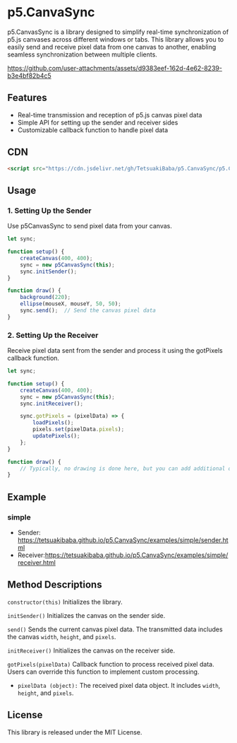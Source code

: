 # p5.CanvaSync
p5.CanvasSync is a library designed to simplify real-time synchronization of p5.js canvases across different windows or tabs. This library allows you to easily send and receive pixel data from one canvas to another, enabling seamless synchronization between multiple clients.

https://github.com/user-attachments/assets/d9383eef-162d-4e62-8239-b3e4bf82b4c5



## Features
* Real-time transmission and reception of p5.js canvas pixel data
* Simple API for setting up the sender and receiver sides
* Customizable callback function to handle pixel data

## CDN
```html
<script src="https://cdn.jsdelivr.net/gh/TetsuakiBaba/p5.CanvaSync/p5.CanvaSync.js"></script>
```

## Usage
### 1. Setting Up the Sender
Use p5CanvasSync to send pixel data from your canvas.
```javascript
let sync;

function setup() {
    createCanvas(400, 400);
    sync = new p5CanvasSync(this);
    sync.initSender();
}

function draw() {
    background(220);
    ellipse(mouseX, mouseY, 50, 50);
    sync.send();  // Send the canvas pixel data
}
```

### 2. Setting Up the Receiver
Receive pixel data sent from the sender and process it using the gotPixels callback function.

```javascript
let sync;

function setup() {
    createCanvas(400, 400);
    sync = new p5CanvasSync(this);
    sync.initReceiver();

    sync.gotPixels = (pixelData) => {
        loadPixels();
        pixels.set(pixelData.pixels);
        updatePixels();
    };
}

function draw() {
    // Typically, no drawing is done here, but you can add additional operations if needed
}
```

## Example
### simple
 * Sender: https://tetsuakibaba.github.io/p5.CanvaSync/examples/simple/sender.html
 * Receiver:https://tetsuakibaba.github.io/p5.CanvaSync/examples/simple/receiver.html

## Method Descriptions
`constructor(this)`
Initializes the library.

`initSender()`
Initializes the canvas on the sender side.

`send()`
Sends the current canvas pixel data. The transmitted data includes the canvas `width`, `height`, and `pixels`.

`initReceiver()`
Initializes the canvas on the receiver side.

`gotPixels(pixelData)`
Callback function to process received pixel data. Users can override this function to implement custom processing.

 * `pixelData (object):` The received pixel data object. It includes `width`, `height`, and `pixels`.

## License
This library is released under the MIT License.
